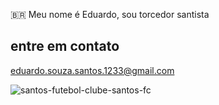 🇧🇷  Meu nome é Eduardo, sou torcedor santista

## entre em contato
eduardo.souza.santos.1233@gmail.com






  ![santos-futebol-clube-santos-fc](https://github.com/user-attachments/assets/66d65415-ccf7-42c2-8d5d-c68ebbece01e)

